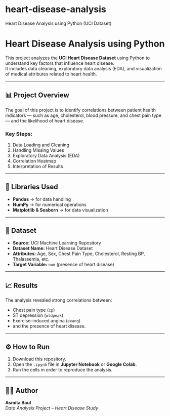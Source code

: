 # heart-disease-analysis
Heart Disease Analysis using Python (UCI Dataset)
# Heart Disease Analysis using Python

This project analyzes the **UCI Heart Disease Dataset** using Python to understand key factors that influence heart disease.  
It includes data cleaning, exploratory data analysis (EDA), and visualization of medical attributes related to heart health.

---

## 📊 Project Overview

The goal of this project is to identify correlations between patient health indicators — such as age, cholesterol, blood pressure, and chest pain type — and the likelihood of heart disease.

### Key Steps:
1. Data Loading and Cleaning  
2. Handling Missing Values  
3. Exploratory Data Analysis (EDA)  
4. Correlation Heatmap  
5. Interpretation of Results

---

## 🧠 Libraries Used
- **Pandas** → for data handling  
- **NumPy** → for numerical operations  
- **Matplotlib & Seaborn** → for data visualization  

---

## 🧾 Dataset
- **Source:** UCI Machine Learning Repository  
- **Dataset Name:** Heart Disease Dataset  
- **Attributes:** Age, Sex, Chest Pain Type, Cholesterol, Resting BP, Thalassemia, etc.  
- **Target Variable:** `num` (presence of heart disease)

---

## 📈 Results
The analysis revealed strong correlations between:
- Chest pain type (`cp`)
- ST depression (`oldpeak`)
- Exercise-induced angina (`exang`)
- and the presence of heart disease.

---

## ⚙️ How to Run
1. Download this repository.  
2. Open the `.ipynb` file in **Jupyter Notebook** or **Google Colab**.  
3. Run the cells in order to reproduce the analysis.

---

## 👩‍💻 Author
**Asmita Baul**  
*Data Analysis Project – Heart Disease Study*
